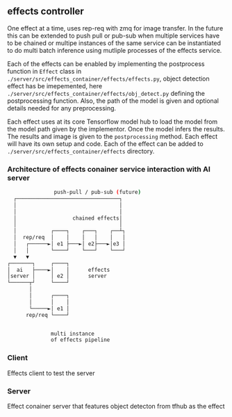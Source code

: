 ## effects controller

One effect at a time, uses rep-req with zmq for image transfer. In the future
this can be extended to push pull or pub-sub when multiple services have to be
chained or multipe instances of the same service can be instantiated to do
multi batch inference using mutliple processes of the effects service.


Each of the effects can be enabled by implementing the postprocess function in 
`Effect` class in `./server/src/effects_container/effects/effects.py`, 
object detection effect has be imepemented, here `./server/src/effects_container/effects/obj_detect.py`
defining the postprocessing function. Also, the path of the model is given and optional
details needed for any preprocessing.


Each effect uses at its core Tensorflow model hub to load the model from the model
path given by the implementor. Once the model infers the results. The results and
image is given to the `postprocessing` method. Each effect will have its own setup
and code. Each of the effect can be added to `./server/src/effects_container/effects`
directory.


### Architecture of effects conainer service interaction with AI server

```bash
               push-pull / pub-sub (future)
  ┌─────────────────────────────────┐
  │                                 │
  │                                 │
  │                  chained effects│
  │                                 │
  │           ┌────┐    ┌───┐    ┌──┴┐
  │  rep/req  │    │    │   │    │   │
  │   ┌──────►│ e1 ├───►│ e2├───►│e3 │
  │   │       └────┘    └───┘    └───┘
  ▼   ▼
┌───────┐     ┌────┐
│  ai   ├────►│    │      effects
│server │     │ e2 │      server
└──────┬┘     └────┘
       │
       │      ┌────┐
       │      │    │
       └─────►│ e1 │
      rep/req └────┘


              multi instance
              of effects pipeline
```

### Client

Effects client to test the server

### Server

Effect conainer server that features object detecton from tfhub as the effect

